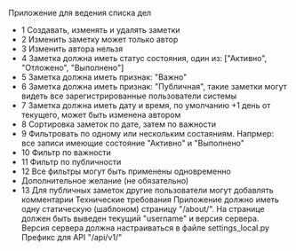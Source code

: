 Приложение для ведения списка дел

+ 1 Создавать, изменять и удалять заметки
+ 2 Изменить заметку может только автор
+ 3 Изменить автора нельзя
+ 4 Заметка должна иметь статус состояния, один из: ["Активно", "Отложено", "Выполнено"]
+ 5 Заметка должна иметь признак: "Важно"
+ 6 Заметка должна иметь признак: "Публичная", такие заметки могут видеть все зарегистрированные пользователи системы
+ 7 Заметка должна иметь дату и время, по умолчанию +1 день от текущего, может быть изменена автором
+ 8 Сортировка заметок по дате, затем по важности
+ 9 Фильтровать по одному или нескольким состаяниям. Напрмер: все записи имеющие состояние "Активно" и "Выполнено"
+ 10 Фильтр по важности
+ 11 Фильтр по публичности
+ 12 Все фильтры могут быть применены одновременно
+ Дополнительное желание (не обязательно)
+ 13 Для публичных заметок другие пользователи могут добавлять комментарии
Технические требования
Приложение должно иметь одну статическую (шаблоном) страницу "/about/". На странице должен быть выведен текущий "username" и версия сервера.
Версия сервера должна настраиваться в файле settings_local.py
Префикс для API "/api/v1/"